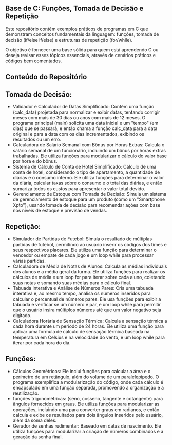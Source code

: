 ## Base de C: Funções, Tomada de Decisão e Repetição
Este repositório contém exemplos práticos de programas em C que demonstram conceitos fundamentais da linguagem: funções, tomada de decisão (if/else if/else) e estruturas de repetição (for/while).

O objetivo é fornecer uma base sólida para quem está aprendendo C ou deseja revisar esses tópicos essenciais, através de cenários práticos e códigos bem comentados.

## Conteúdo do Repositório
## Tomada de Decisão: 
- Validador e Calculador de Datas Simplificado: Contém uma função (calc_data) projetada para normalizar e exibir datas, tentando corrigir meses com mais de 30 dias ou anos com mais de 12 meses. O programa principal (main) solicita uma data inicial e um "tempo" (em dias) que se passará, e então chama a função calc_data para a data original e para a data com os dias incrementados, exibindo os resultados ou um erro.
-  Calculadora de Salário Semanal com Bônus por Horas Extras: Calcula o salário semanal de um funcionário, incluindo um bônus por horas extras trabalhadas. Ele utiliza funções para modularizar o cálculo do valor base por hora e do bônus.
-  Sistema de Cálculo de Conta de Hotel Simplificado: Cálculo de uma conta de hotel, considerando o tipo de apartamento, a quantidade de diárias e o consumo interno. Ele utiliza funções para determinar o valor da diária, calcular taxas sobre o consumo e o total das diárias, e então sumariza todos os custos para apresentar o valor total devido.
-  Gerenciamento de Estoque com Tomada de Decisão: Simula um sistema de gerenciamento de estoque para um produto (como um "Smartphone Xpto"), usando tomada de decisão para recomendar ações com base nos níveis de estoque e previsão de vendas.
## Repetição: 
- Simulador de Partidas de Futebol: Simula o resultado de múltiplas partidas de futebol, permitindo ao usuário inserir os códigos dos times e seus respectivos placares. Ele utiliza uma função para determinar o vencedor ou empate de cada jogo e um loop while para processar várias partidas.
- Calculadora de Média de Notas de Alunos: Calcula as médias individuais dos alunos e a média geral da turma. Ele utiliza funções para realizar os cálculos de média e um loop for para iterar sobre cada aluno, coletando suas notas e somando suas médias para o cálculo final.
- Tabuada Interativa e Análise de Números Pares: Cria uma tabuada interativa e, ao mesmo tempo, analisa os números inseridos para calcular o percentual de números pares. Ele usa funções para exibir a tabuada e verificar se um número é par, e um loop while para permitir que o usuário insira múltiplos números até que um valor negativo seja digitado.
- Calculadora Horária de Sensação Térmica: Calcula a sensação térmica a cada hora durante um período de 24 horas. Ele utiliza uma função para aplicar uma fórmula de cálculo de sensação térmica baseada na temperatura em Celsius e na velocidade do vento, e um loop while para iterar por cada hora do dia.
## Funções: 
- Cálculos Geométricos: Ele inclui funções para calcular a área e o perímetro de um retângulo, além do volume de um paralelepípedo. O programa exemplifica a modularização do código, onde cada cálculo é encapsulado em uma função separada, promovendo a organização e a reutilização.
- funções trigonométricas: (seno, cosseno, tangente e cotangente) para ângulos fornecidos em graus. Ele utiliza funções para modularizar as operações, incluindo uma para converter graus em radianos, e então calcula e exibe os resultados para dois ângulos inseridos pelo usuário, além da soma deles.
- Gerador de senhas rudimentar: Baseado em datas de nascimento. Ele utiliza funções para modularizar a criação de números combinados e a geração da senha final.

